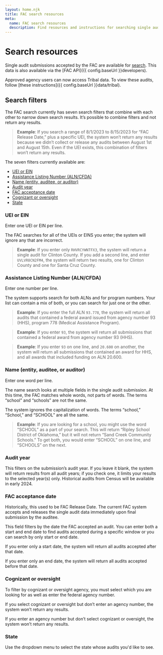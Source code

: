 ```yaml
---
layout: home.njk
title: FAC search resources
meta:
  name: FAC search resources
  description: Find resources and instructions for searching single audit data.
---
```


# Search resources

Single audit submissions accepted by the FAC are available for [search](https://app.fac.gov/dissemination/search/). This data is also available via the [FAC API]({{ config.baseUrl }}developers). 

Approved agency users can now access Tribal data. To view these audits, follow [these instructions]({{ config.baseUrl }}data/tribal).

## Search filters

The FAC search currently has seven search filters that combine with each other to narrow down search results. It’s possible to combine filters and not return any results.

> **Example**: If you search a range of 8/1/2023 to 8/15/2023 for “FAC Release Date,”  plus a specific UEI, the system won’t return any results because we didn’t collect or release any audits between August 1st and August 15th. Even if the UEI exists, this combination of filters won’t return any results.

The seven filters currently available are:
- [UEI or EIN](#uei-or-ein)
- [Assistance Listing Number (ALN/CFDA)](#assistance-listing-number-alncfda)
- [Name (entity, auditee, or auditor)](#name-entity-auditee-or-auditor)
- [Audit year](#audit-year)
- [FAC acceptance date](#fac-acceptance-date)
- [Cognizant or oversight](#cognizant-or-oversight)
- [State](#state)

### <a name=uei-or-ein></a>UEI or EIN

Enter one UEI or EIN per line.

The FAC searches for all of the UEIs or EINS you enter; the system will ignore any that are incorrect.

> **Example**: If you enter only `RHVRCYWNTFX3`, the system will return a single audit for Clinton County. If you add a second line, and enter `UVLVR8CN2FM4`, the system will return two results, one for Clinton County and one for Santa Cruz County.

### <a name=assistance-listing-number-alncfda></a>Assistance Listing Number (ALN/CFDA)

Enter one number per line.

The system supports search for both ALNs and for program numbers. Your list can contain a mix of both, or you can search for just one or the other.

> **Example**: If you enter the full ALN `93.778`, the system will return all audits that contained a federal award issued from agency number 93 (HHS), program 778 (Medical Assistance Program).

> **Example**: If you enter `93`, the system will return all submissions that contained a federal award from agency number 93 (HHS).

> **Example**: If you enter `93` on one line, and `20.600` on another, the system will return all submissions that contained an award for HHS, and all awards that included funding on ALN 20.600. 

### <a name=name-entity-auditee-or-auditor></a>Name (entity, auditee, or auditor)

Enter one word per line.

The name search looks at multiple fields in the single audit submission. At this time, the FAC matches whole words, not parts of words. The terms “school” and “schools” are not the same.

The system ignores the capitalization of words. The terms “school,” “School,” and “SCHOOL” are all the same.

> **Example**: If  you are looking for a school, you might use the word “SCHOOL” as a part of your search. This will return “Ripley School District of Oklahoma,” but it will not return “Sand Creek Community Schools.” To get both, you would enter “SCHOOL” on one line, and “SCHOOLS” on the next. 

### <a name=audit-year></a>Audit year

This filters on the submission’s audit year. If you leave it blank, the system will return results from all audit years; if you check one, it limits your results to the selected year(s) only. Historical audits from Census will be available in early 2024.

### <a name=fac-acceptance-date></a>FAC acceptance date

Historically, this used to be FAC Release Date.  The current FAC system accepts and releases the single audit data immediately upon final submission by the auditee.

This field filters by the date the FAC accepted an audit. You can enter both a start and end date to find audits accepted during a specific window or you can search by only start or end date.

If you enter only a start date, the system will return all audits accepted after that date.

If you enter only an end date, the system will return all audits accepted before that date.

### <a name=cognizant-or-oversight></a>Cognizant or oversight

To filter by cognizant or oversight agency, you must select which you are looking for as well as enter the federal agency number. 

If you select cognizant or oversight but don’t enter an agency number, the system won’t return any results. 

If you enter an agency number but don’t select cognizant or oversight, the system won’t return any results.

### <a name=state></a>State

Use the dropdown menu to select the state whose audits you'd like to see.
